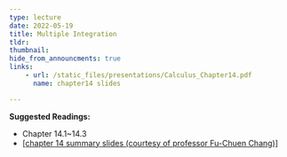 ```yaml
---
type: lecture
date: 2022-05-19
title: Multiple Integration
tldr: 
thumbnail: 
hide_from_announcments: true
links: 
    - url: /static_files/presentations/Calculus_Chapter14.pdf
      name: chapter14 slides

---
```

**Suggested Readings:**
- Chapter 14.1~14.3
- [[chapter 14 summary slides (courtesy of professor Fu-Chuen Chang)]](/nsysu-EE1004A/static_files/presentations/Chap14_Summary.pdf)
